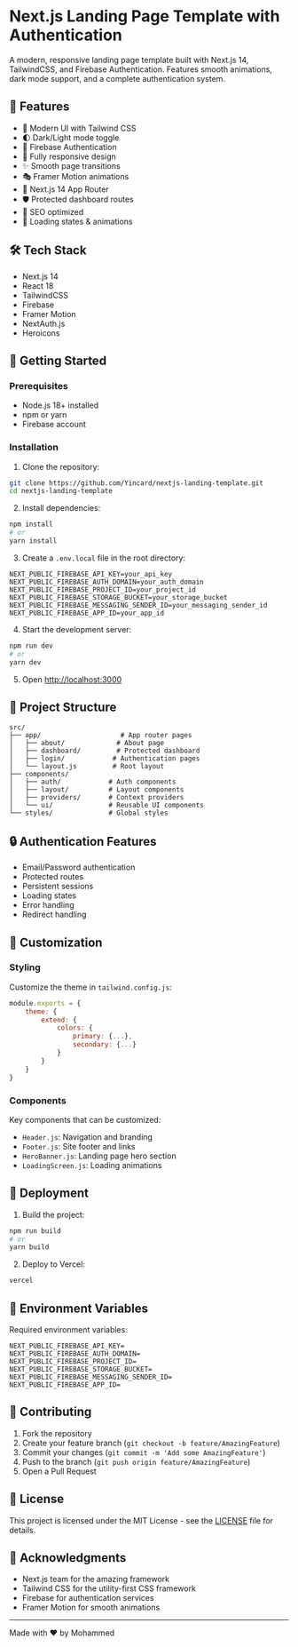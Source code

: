 # Next.js Landing Page Template with Authentication

A modern, responsive landing page template built with Next.js 14, TailwindCSS, and Firebase Authentication. Features smooth animations, dark mode support, and a complete authentication system.

## 🌟 Features

- 🎨 Modern UI with Tailwind CSS
- 🌓 Dark/Light mode toggle
- 🔐 Firebase Authentication
- 📱 Fully responsive design
- ✨ Smooth page transitions
- 🎭 Framer Motion animations
- 🚀 Next.js 14 App Router
- 🛡️ Protected dashboard routes
- 🎯 SEO optimized
- 🔄 Loading states & animations

## 🛠️ Tech Stack

- Next.js 14
- React 18
- TailwindCSS
- Firebase
- Framer Motion
- NextAuth.js
- Heroicons

## 🚀 Getting Started

### Prerequisites

- Node.js 18+ installed
- npm or yarn
- Firebase account

### Installation

1. Clone the repository:
```bash
git clone https://github.com/Yincard/nextjs-landing-template.git
cd nextjs-landing-template
```

2. Install dependencies:
```bash
npm install
# or
yarn install
```

3. Create a `.env.local` file in the root directory:
```env
NEXT_PUBLIC_FIREBASE_API_KEY=your_api_key
NEXT_PUBLIC_FIREBASE_AUTH_DOMAIN=your_auth_domain
NEXT_PUBLIC_FIREBASE_PROJECT_ID=your_project_id
NEXT_PUBLIC_FIREBASE_STORAGE_BUCKET=your_storage_bucket
NEXT_PUBLIC_FIREBASE_MESSAGING_SENDER_ID=your_messaging_sender_id
NEXT_PUBLIC_FIREBASE_APP_ID=your_app_id
```

4. Start the development server:
```bash
npm run dev
# or
yarn dev
```

5. Open [http://localhost:3000](http://localhost:3000)

## 📁 Project Structure

```
src/
├── app/                    # App router pages
│   ├── about/             # About page
│   ├── dashboard/         # Protected dashboard
│   ├── login/            # Authentication pages
│   └── layout.js         # Root layout
├── components/           
│   ├── auth/            # Auth components
│   ├── layout/          # Layout components
│   ├── providers/       # Context providers
│   └── ui/              # Reusable UI components
└── styles/              # Global styles
```

## 🔒 Authentication Features

- Email/Password authentication
- Protected routes
- Persistent sessions
- Loading states
- Error handling
- Redirect handling

## 🎨 Customization

### Styling

Customize the theme in `tailwind.config.js`:

```javascript
module.exports = {
	theme: {
		extend: {
			colors: {
				primary: {...},
				secondary: {...}
			}
		}
	}
}
```

### Components

Key components that can be customized:

- `Header.js`: Navigation and branding
- `Footer.js`: Site footer and links
- `HeroBanner.js`: Landing page hero section
- `LoadingScreen.js`: Loading animations

## 🚀 Deployment

1. Build the project:
```bash
npm run build
# or
yarn build
```

2. Deploy to Vercel:
```bash
vercel
```

## 📝 Environment Variables

Required environment variables:

```env
NEXT_PUBLIC_FIREBASE_API_KEY=
NEXT_PUBLIC_FIREBASE_AUTH_DOMAIN=
NEXT_PUBLIC_FIREBASE_PROJECT_ID=
NEXT_PUBLIC_FIREBASE_STORAGE_BUCKET=
NEXT_PUBLIC_FIREBASE_MESSAGING_SENDER_ID=
NEXT_PUBLIC_FIREBASE_APP_ID=
```

## 🤝 Contributing

1. Fork the repository
2. Create your feature branch (`git checkout -b feature/AmazingFeature`)
3. Commit your changes (`git commit -m 'Add some AmazingFeature'`)
4. Push to the branch (`git push origin feature/AmazingFeature`)
5. Open a Pull Request

## 📄 License

This project is licensed under the MIT License - see the [LICENSE](LICENSE) file for details.

## 🙏 Acknowledgments

- Next.js team for the amazing framework
- Tailwind CSS for the utility-first CSS framework
- Firebase for authentication services
- Framer Motion for smooth animations

---

Made with ❤️ by Mohammed